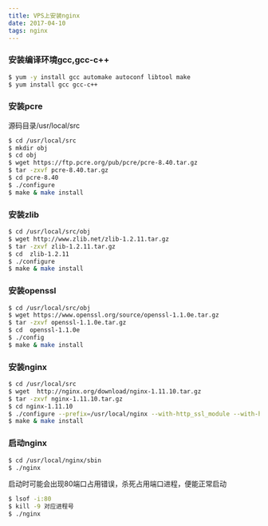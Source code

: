 ```yaml
---
title: VPS上安装nginx  
date: 2017-04-10  
tags: nginx
---
```

### 安装编译环境gcc,gcc-c++

``` bash
$ yum -y install gcc automake autoconf libtool make
$ yum install gcc gcc-c++
```

<!--more-->

### 安装pcre
源码目录/usr/local/src

```bash
$ cd /usr/local/src
$ mkdir obj
$ cd obj
$ wget https://ftp.pcre.org/pub/pcre/pcre-8.40.tar.gz
$ tar -zxvf pcre-8.40.tar.gz
$ cd pcre-8.40
$ ./configure
$ make & make install
```

### 安装zlib

``` bash
$ cd /usr/local/src/obj
$ wget http://www.zlib.net/zlib-1.2.11.tar.gz
$ tar -zxvf zlib-1.2.11.tar.gz
$ cd  zlib-1.2.11
$ ./configure
$ make & make install
```

### 安装openssl

``` bash
$ cd /usr/local/src/obj
$ wget https://www.openssl.org/source/openssl-1.1.0e.tar.gz
$ tar -zxvf openssl-1.1.0e.tar.gz
$ cd  openssl-1.1.0e
$ ./config
$ make & make install
```

### 安装nginx

``` bash
$ cd /usr/local/src
$ wget  http://nginx.org/download/nginx-1.11.10.tar.gz
$ tar -zxvf nginx-1.11.10.tar.gz
$ cd nginx-1.11.10
$ ./configure --prefix=/usr/local/nginx --with-http_ssl_module --with-http_v2_module --with-pcre=../obj/pcre-8.40 --with-zlib=../obj/zlib-1.2.11 --with-openssl=../obj/openssl-1.1.0e
$ make & make install
```

### 启动nginx

``` bash
$ cd /usr/local/nginx/sbin
$ ./nginx
```
启动时可能会出现80端口占用错误，杀死占用端口进程，便能正常启动

``` bash
$ lsof -i:80
$ kill -9 对应进程号
$ ./nginx
```